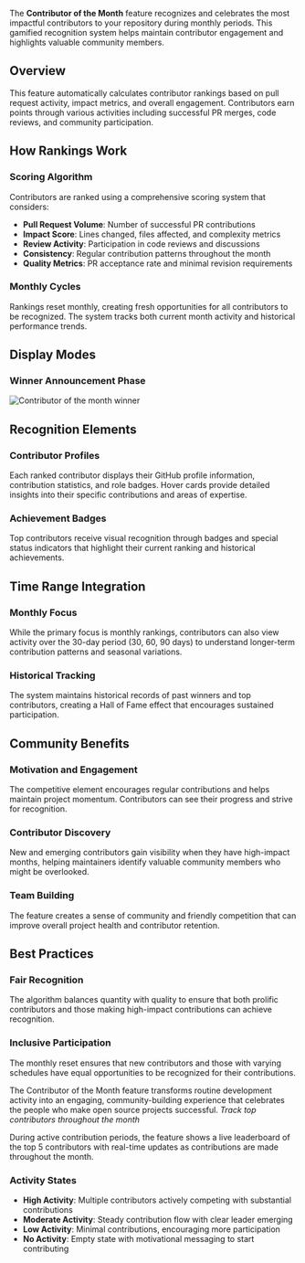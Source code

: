 The **Contributor of the Month** feature recognizes and celebrates the most impactful contributors to your repository during monthly periods. This gamified recognition system helps maintain contributor engagement and highlights valuable community members.

## Overview

This feature automatically calculates contributor rankings based on pull request activity, impact metrics, and overall engagement. Contributors earn points through various activities including successful PR merges, code reviews, and community participation.

## How Rankings Work

### Scoring Algorithm
Contributors are ranked using a comprehensive scoring system that considers:

- **Pull Request Volume**: Number of successful PR contributions
- **Impact Score**: Lines changed, files affected, and complexity metrics
- **Review Activity**: Participation in code reviews and discussions
- **Consistency**: Regular contribution patterns throughout the month
- **Quality Metrics**: PR acceptance rate and minimal revision requirements

### Monthly Cycles
Rankings reset monthly, creating fresh opportunities for all contributors to be recognized. The system tracks both current month activity and historical performance trends.

## Display Modes

### Winner Announcement Phase
![Contributor of the month winner](https://egcxzonpmmcirmgqdrla.supabase.co/storage/v1/object/public/assets/docs/images/features/contributor-of-month/winner-display.png)

## Recognition Elements

### Contributor Profiles
Each ranked contributor displays their GitHub profile information, contribution statistics, and role badges. Hover cards provide detailed insights into their specific contributions and areas of expertise.

### Achievement Badges
Top contributors receive visual recognition through badges and special status indicators that highlight their current ranking and historical achievements.

## Time Range Integration

### Monthly Focus
While the primary focus is monthly rankings, contributors can also view activity over the 30-day period (30, 60, 90 days) to understand longer-term contribution patterns and seasonal variations.

### Historical Tracking
The system maintains historical records of past winners and top contributors, creating a Hall of Fame effect that encourages sustained participation.

## Community Benefits

### Motivation and Engagement
The competitive element encourages regular contributions and helps maintain project momentum. Contributors can see their progress and strive for recognition.

### Contributor Discovery
New and emerging contributors gain visibility when they have high-impact months, helping maintainers identify valuable community members who might be overlooked.

### Team Building
The feature creates a sense of community and friendly competition that can improve overall project health and contributor retention.

## Best Practices

### Fair Recognition
The algorithm balances quantity with quality to ensure that both prolific contributors and those making high-impact contributions can achieve recognition.

### Inclusive Participation
The monthly reset ensures that new contributors and those with varying schedules have equal opportunities to be recognized for their contributions.

The Contributor of the Month feature transforms routine development activity into an engaging, community-building experience that celebrates the people who make open source projects successful.
*Track top contributors throughout the month*

During active contribution periods, the feature shows a live leaderboard of the top 5 contributors with real-time updates as contributions are made throughout the month.

### Activity States
- **High Activity**: Multiple contributors actively competing with substantial contributions
- **Moderate Activity**: Steady contribution flow with clear leader emerging
- **Low Activity**: Minimal contributions, encouraging more participation
- **No Activity**: Empty state with motivational messaging to start contributing
